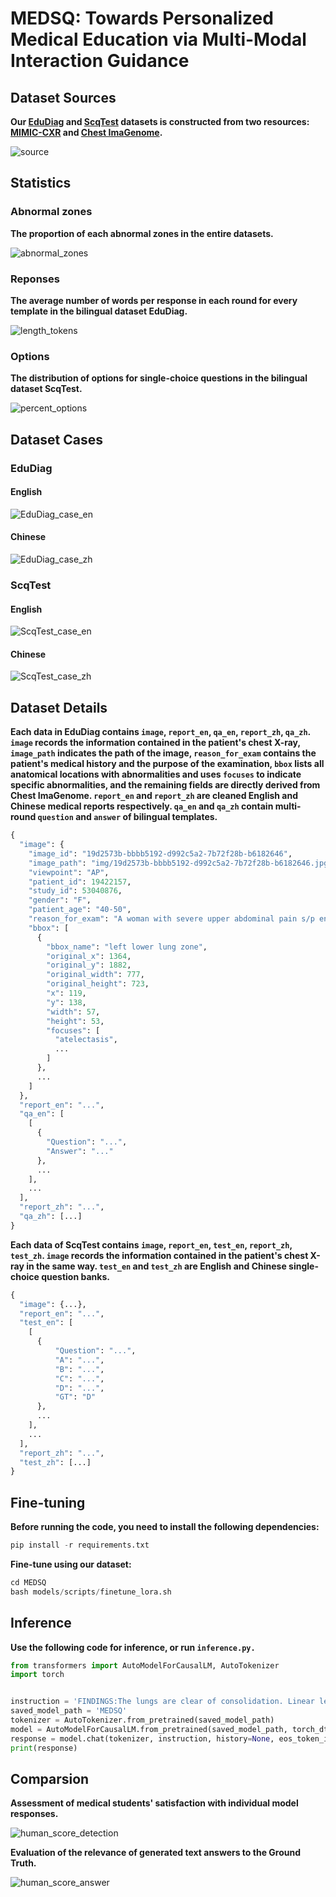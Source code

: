 # MEDSQ: Towards Personalized Medical Education via Multi-Modal Interaction Guidance

## Dataset Sources
**Our [EduDiag](https://github.com/JaneGovan/MEDSQ/blob/main/data/EduDiag.json) and [ScqTest](https://github.com/JaneGovan/MEDSQ/blob/main/data/ScqTest.json) datasets is constructed from two resources: [MIMIC-CXR](https://physionet.org/content/mimic-cxr/2.0.0/) and [Chest ImaGenome](https://physionet.org/content/chest-imagenome/1.0.0/).**

![source](https://github.com/JaneGovan/MEDSQ/blob/main/images/source.png)

## Statistics
### Abnormal zones
**The proportion of each abnormal zones in the entire datasets.**

![abnormal_zones](https://github.com/JaneGovan/MEDSQ/blob/main/images/abnormal_zones.png)

### Reponses
**The average number of words per response in each round for every template in the bilingual dataset EduDiag.**

![length_tokens](https://github.com/JaneGovan/MEDSQ/blob/main/images/length_tokens.png)

### Options
**The distribution of options for single-choice questions in the bilingual dataset ScqTest.**

![percent_options](https://github.com/JaneGovan/MEDSQ/blob/main/images/percent_options.png)

## Dataset Cases
### EduDiag
#### English

![EduDiag_case_en](https://github.com/JaneGovan/MEDSQ/blob/main/images/EduDiag_case_en.png)

#### Chinese

![EduDiag_case_zh](https://github.com/JaneGovan/MEDSQ/blob/main/images/EduDiag_case_zh.png)

### ScqTest
#### English

![ScqTest_case_en](https://github.com/JaneGovan/MEDSQ/blob/main/images/ScqTest_case_en.png)

#### Chinese

![ScqTest_case_zh](https://github.com/JaneGovan/MEDSQ/blob/main/images/ScqTest_case_zh.png)

## Dataset Details
**Each data in EduDiag contains `image`, `report_en`, `qa_en`, `report_zh`, `qa_zh`. `image` records the information contained in the patient's chest X-ray, `image_path` indicates the path of the image, `reason_for_exam` contains the patient's medical history and the purpose of the examination, `bbox` lists all anatomical locations with abnormalities and uses `focuses` to indicate specific abnormalities, and the remaining fields are directly derived from Chest ImaGenome. `report_en` and `report_zh` are cleaned English and Chinese medical reports respectively. `qa_en` and `qa_zh` contain multi-round `question` and `answer` of bilingual templates.**
```python
{
  "image": {
    "image_id": "19d2573b-bbbb5192-d992c5a2-7b72f28b-b6182646",
    "image_path": "img/19d2573b-bbbb5192-d992c5a2-7b72f28b-b6182646.jpg",
    "viewpoint": "AP",
    "patient_id": 19422157,
    "study_id": 53040876,
    "gender": "F",
    "patient_age": "40-50",
    "reason_for_exam": "A woman with severe upper abdominal pain s/p endoscopy.  // evaluate for free air.",
    "bbox": [
      {
        "bbox_name": "left lower lung zone",
        "original_x": 1364,
        "original_y": 1882,
        "original_width": 777,
        "original_height": 723,
        "x": 119,
        "y": 138,
        "width": 57,
        "height": 53,
        "focuses": [
          "atelectasis",
          ...
        ]
      },
      ...
    ]
  },
  "report_en": "...",
  "qa_en": [
    [
      {
        "Question": "...",
        "Answer": "..."
      },
      ...
    ],
    ...
  ],
  "report_zh": "...",
  "qa_zh": [...]
}
```


**Each data of ScqTest contains `image`, `report_en`, `test_en`, `report_zh`, `test_zh`. `image` records the information contained in the patient's chest X-ray in the same way. `test_en` and `test_zh` are English and Chinese single-choice question banks.**
```python
{
  "image": {...},
  "report_en": "...",
  "test_en": [
    [
      {
          "Question": "...",
          "A": "...",
          "B": "...",
          "C": "...",
          "D": "...",
          "GT": "D"
      },
      ...
    ],
    ...
  ],
  "report_zh": "...",
  "test_zh": [...]
}
```

## Fine-tuning
**Before running the code, you need to install the following dependencies:**
```python
pip install -r requirements.txt
```
**Fine-tune using our dataset:**
```python
cd MEDSQ
bash models/scripts/finetune_lora.sh
```
## Inference
**Use the following code for inference, or run `inference.py.`**
```python
from transformers import AutoModelForCausalLM, AutoTokenizer
import torch


instruction = 'FINDINGS:The lungs are clear of consolidation. Linear left basilar opacity is most likely atelectasis versus scarring. The cardiomediastinal silhouette is within normal limits. Median sternotomy wires are again noted. There is no free air below the diaphragm.IMPRESSION:No acute cardiopulmonary process. No free intraperitoneal air.\nBased on the above information, answer the question.\nQuestion: Please provide detailed and comprehensive diagnostic results.'
saved_model_path = 'MEDSQ'
tokenizer = AutoTokenizer.from_pretrained(saved_model_path)
model = AutoModelForCausalLM.from_pretrained(saved_model_path, torch_dtype=torch.bfloat16, device_map='cuda', trust_remote_code=True)
response = model.chat(tokenizer, instruction, history=None, eos_token_id=2, pad_token_id=2, temperature=0.3, top_p=0.8, max_length=None, max_new_tokens=512)[0]
print(response)
```

## Comparsion
**Assessment of medical students' satisfaction with individual model responses.**

![human_score_detection](https://github.com/JaneGovan/MEDSQ/blob/main/images/human_score_detection.png)

**Evaluation of the relevance of generated text answers to the Ground Truth.**

![human_score_answer](https://github.com/JaneGovan/MEDSQ/blob/main/images/human_score_answer.png)

